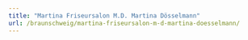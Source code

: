 ```yaml
---
title: "Martina Friseursalon M.D. Martina Dösselmann"
url: /braunschweig/martina-friseursalon-m-d-martina-doesselmann/
---
```

